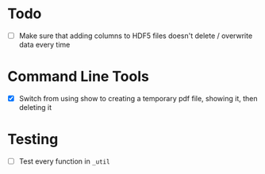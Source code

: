 # Todo

- [ ] Make sure that adding columns to HDF5 files doesn't delete / overwrite
    data every time

# Command Line Tools
- [x] Switch from using show to creating a temporary pdf file, showing it, then deleting it

# Testing
- [ ] Test every function in `_util`

